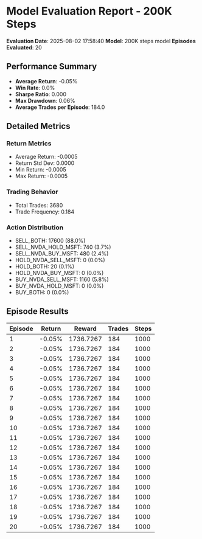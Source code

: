 # Model Evaluation Report - 200K Steps

**Evaluation Date**: 2025-08-02 17:58:40
**Model**: 200K steps model
**Episodes Evaluated**: 20

## Performance Summary

- **Average Return**: -0.05%
- **Win Rate**: 0.0%
- **Sharpe Ratio**: 0.000
- **Max Drawdown**: 0.06%
- **Average Trades per Episode**: 184.0

## Detailed Metrics

### Return Metrics
- Average Return: -0.0005
- Return Std Dev: 0.0000
- Min Return: -0.0005
- Max Return: -0.0005

### Trading Behavior
- Total Trades: 3680
- Trade Frequency: 0.184

### Action Distribution
- SELL_BOTH: 17600 (88.0%)
- SELL_NVDA_HOLD_MSFT: 740 (3.7%)
- SELL_NVDA_BUY_MSFT: 480 (2.4%)
- HOLD_NVDA_SELL_MSFT: 0 (0.0%)
- HOLD_BOTH: 20 (0.1%)
- HOLD_NVDA_BUY_MSFT: 0 (0.0%)
- BUY_NVDA_SELL_MSFT: 1160 (5.8%)
- BUY_NVDA_HOLD_MSFT: 0 (0.0%)
- BUY_BOTH: 0 (0.0%)

## Episode Results

| Episode | Return | Reward | Trades | Steps |
|---------|--------|--------|-----------|-------|
| 1 | -0.05% | 1736.7267 | 184 | 1000 |
| 2 | -0.05% | 1736.7267 | 184 | 1000 |
| 3 | -0.05% | 1736.7267 | 184 | 1000 |
| 4 | -0.05% | 1736.7267 | 184 | 1000 |
| 5 | -0.05% | 1736.7267 | 184 | 1000 |
| 6 | -0.05% | 1736.7267 | 184 | 1000 |
| 7 | -0.05% | 1736.7267 | 184 | 1000 |
| 8 | -0.05% | 1736.7267 | 184 | 1000 |
| 9 | -0.05% | 1736.7267 | 184 | 1000 |
| 10 | -0.05% | 1736.7267 | 184 | 1000 |
| 11 | -0.05% | 1736.7267 | 184 | 1000 |
| 12 | -0.05% | 1736.7267 | 184 | 1000 |
| 13 | -0.05% | 1736.7267 | 184 | 1000 |
| 14 | -0.05% | 1736.7267 | 184 | 1000 |
| 15 | -0.05% | 1736.7267 | 184 | 1000 |
| 16 | -0.05% | 1736.7267 | 184 | 1000 |
| 17 | -0.05% | 1736.7267 | 184 | 1000 |
| 18 | -0.05% | 1736.7267 | 184 | 1000 |
| 19 | -0.05% | 1736.7267 | 184 | 1000 |
| 20 | -0.05% | 1736.7267 | 184 | 1000 |
